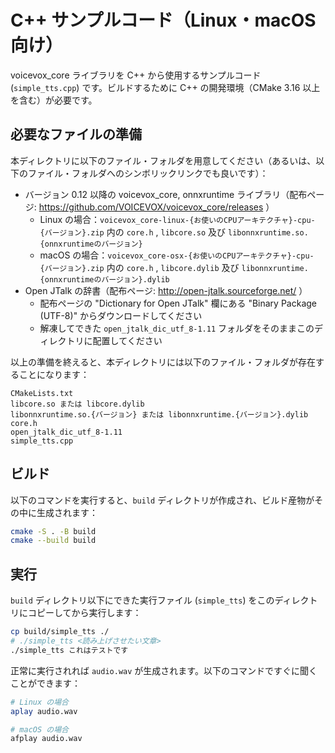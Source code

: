 # C++ サンプルコード（Linux・macOS 向け）

voicevox_core ライブラリを C++ から使用するサンプルコード (`simple_tts.cpp`) です。ビルドするために C++ の開発環境（CMake 3.16 以上を含む）が必要です。

## 必要なファイルの準備

本ディレクトリに以下のファイル・フォルダを用意してください（あるいは、以下のファイル・フォルダへのシンボリックリンクでも良いです）：

- バージョン 0.12 以降の voicevox_core, onnxruntime ライブラリ（配布ページ: https://github.com/VOICEVOX/voicevox_core/releases ）
  - Linux の場合：`voicevox_core-linux-{お使いのCPUアーキテクチャ}-cpu-{バージョン}.zip` 内の `core.h` , `libcore.so` 及び `libonnxruntime.so.{onnxruntimeのバージョン}`
  - macOS の場合：`voicevox_core-osx-{お使いのCPUアーキテクチャ}-cpu-{バージョン}.zip` 内の `core.h` , `libcore.dylib` 及び `libonnxruntime.{onnxruntimeのバージョン}.dylib`
- Open JTalk の辞書（配布ページ: http://open-jtalk.sourceforge.net/ ）
  - 配布ページの "Dictionary for Open JTalk" 欄にある "Binary Package (UTF-8)" からダウンロードしてください
  - 解凍してできた `open_jtalk_dic_utf_8-1.11` フォルダをそのままこのディレクトリに配置してください

以上の準備を終えると、本ディレクトリには以下のファイル・フォルダが存在することになります：

```
CMakeLists.txt
libcore.so または libcore.dylib
libonnxruntime.so.{バージョン} または libonnxruntime.{バージョン}.dylib
core.h
open_jtalk_dic_utf_8-1.11
simple_tts.cpp
```

## ビルド

以下のコマンドを実行すると、`build` ディレクトリが作成され、ビルド産物がその中に生成されます：

```bash
cmake -S . -B build
cmake --build build
```

## 実行

`build` ディレクトリ以下にできた実行ファイル (`simple_tts`) をこのディレクトリにコピーしてから実行します：

```bash
cp build/simple_tts ./
# ./simple_tts <読み上げさせたい文章>
./simple_tts これはテストです
```

正常に実行されれば `audio.wav` が生成されます。以下のコマンドですぐに聞くことができます：

```bash
# Linux の場合
aplay audio.wav

# macOS の場合
afplay audio.wav
```
